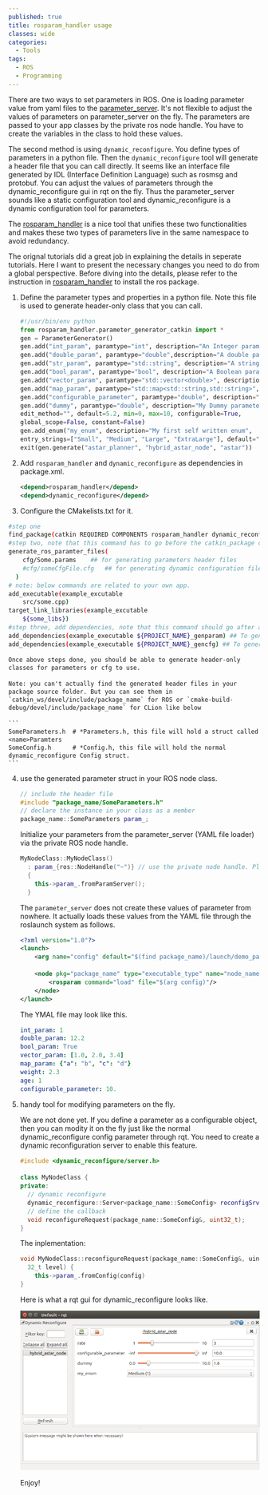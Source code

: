 ```yaml
---
published: true
title: rosparam_handler usage
classes: wide
categories:
  - Tools
tags:
  - ROS
  - Programming
---
```


There are two ways to set parameters in ROS. One is loading parameter value from yaml files to the [parameter_server](http://wiki.ros.org/Parameter%20Server). It's not flexible to adjust the values of parameters on parameter_server on the fly.
The parameters are passed to your app classes by the private ros node handle. You have to create the variables in the class to hold these values.

The second method is using `dynamic_reconfigure`. You define types of parameters in a python file. Then the `dynamic_reconfigure` tool will generate a header file that you can call directly. It seems like an interface file generated by IDL (Interface Definition Language) such as rosmsg and protobuf. You can adjust the values of parameters through the dynamic_reconfigure gui in rqt on the fly.
Thus the parameter_server sounds like a static configuration tool and dynamic_reconfigure is a dynamic configuration tool for parameters.

The [rosparam_handler](https://github.com/cbandera/rosparam_handler) is a nice tool that unifies these two functionalities and makes these two types of parameters live in the same namespace to avoid redundancy.


The orignal tutorials did a great job in explaining the details in seperate tutorials. Here I want to present the necessary changes you need to do from a global perspective. Before diving into the details, please refer to the instruction in [rosparam_handler](https://github.com/cbandera/rosparam_handler) to install the ros package.

1. Define the parameter types and properties in a python file. Note this file is used to generate header-only class that you can call.
    ```python
    #!/usr/bin/env python
    from rosparam_handler.parameter_generator_catkin import *
    gen = ParameterGenerator()
    gen.add("int_param", paramtype="int", description="An Integer parameter")
    gen.add("double_param", paramtype="double",description="A double parameter")
    gen.add("str_param", paramtype="std::string", description="A string parameter",  default="Hello World")
    gen.add("bool_param", paramtype="bool", description="A Boolean parameter")
    gen.add("vector_param", paramtype="std::vector<double>", description="A vector parameter")
    gen.add("map_param", paramtype="std::map<std::string,std::string>", description="A map parameter")
    gen.add("configurable_parameter", paramtype="double", description="This parameter can be set via dynamic_reconfigure", configurable=True)
    gen.add("dummy", paramtype="double", description="My Dummy parameter", level=0,
    edit_method="", default=5.2, min=0, max=10, configurable=True,
    global_scope=False, constant=False)
    gen.add_enum("my_enum", description="My first self written enum",
    entry_strings=["Small", "Medium", "Large", "ExtraLarge"], default="Medium")
    exit(gen.generate("astar_planner", "hybrid_astar_node", "astar"))
    ```

2. Add `rosparam_handler` and `dynamic_reconfigure` as dependencies in package.xml.

    ```xml
    <depend>rosparam_handler</depend>
    <depend>dynamic_reconfigure</depend>
    ```

3. Configure the CMakelists.txt for it.
  ```bash
  #step one
  find_package(catkin REQUIRED COMPONENTS rosparam_handler dynamic_reconfigure)
  #step two, note that this command has to go before the catkin_package command.
  generate_ros_paramter_files(
      cfg/Some.params    ## for generating parameters header files
      #cfg/someCfgFile.cfg   ## for generating dynamic configuration files
    )
  # note: below commands are related to your own app.
  add_executable(example_excutable
      src/some.cpp)
  target_link_libraries(example_excutable
      ${some_libs})
  #step three, add dependencies, note that this command should go after an example build command like above
  add_dependencies(example_executable ${PROJECT_NAME}_genparam) ## To generate SomeParamters.h file
  add_dependencies(example_executable ${PROJECT_NAME}_gencfg) ## To generate SomeConfig.h file
  ```
    Once above steps done, you should be able to generate header-only classes for parameters or cfg to use.

    Note: you can't actually find the generated header files in your package source folder. But you can see them in `catkin_ws/devel/include/package_name` for ROS or `cmake-build-debug/devel/include/package_name` for CLion like below

    ```
    SomeParameters.h  # *Parameters.h, this file will hold a struct called <name>Paramters
    SomeConfig.h      # *Config.h, this file will hold the normal dynamic_reconfigure Config struct.
    ```

4. use the generated parameter struct in your ROS node class.
    ```c++
    // include the header file
    #include "package_name/SomeParameters.h"
    // declare the instance in your class as a member
    package_name::SomeParameters param_;
    ```
    Initialize your parameters from the parameter_server (YAML file loader) via the private ROS node handle.
    ```c++
    MyNodeClass::MyNodeClass()
      : param_{ros::NodeHandle("~")} // use the private node handle. Please use getPrivateNodeHandle() for nodelets
      {
        this->param_.fromParamServer();
      }
    ```

    The `parameter_server` does not create these values of parameter from nowhere. It actually loads these values from the YAML file through the roslaunch system as follows.

    ```xml
    <?xml version="1.0"?>
    <launch>
        <arg name="config" default="$(find package_name)/launch/demo_params.yaml" />

        <node pkg="package_name" type="executable_type" name="node_name" args="" output="screen" >
            <rosparam command="load" file="$(arg config)"/>
        </node>
    </launch>
    ```
    The YMAL file may look like this.
    ```yaml
    int_param: 1
    double_param: 12.2
    bool_param: True
    vector_param: [1.0, 2.0, 3.4]
    map_param: {"a": "b", "c": "d"}
    weight: 2.3
    age: 1
    configurable_parameter: 10.
    ```

5. handy tool for modifying parameters on the fly.

    We are not done yet. If you define a parameter as a configurable object, then you can modity it on the fly just like the normal dynamic_reconfigure config parameter through rqt. You need to create a dynamic reconfiguration server to enable this feature.

    ```c++
    #include <dynamic_reconfigure/server.h>

    class MyNodeClass {
    private:
      // dynamic reconfigure
      dynamic_reconfigure::Server<package_name::SomeConfig> reconfigSrv_; // Dynamic reconfiguration service
      // define the callback
      void reconfigureRequest(package_name::SomeConfig&, uint32_t);
    }
    ```
    The inplementation:
    ```c++
    void MyNodeClass::reconfigureRequest(package_name::SomeConfig&, uint
      32_t level) {
        this->param_.fromConfig(config)
    }
    ```

      Here is what a rqt gui for dynamic_reconfigure looks like.

      ![rqt](/assets/images/rosparam_handler.png)

      Enjoy!
